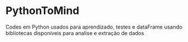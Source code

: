 # PythonToMind
Codes em Python usados para aprendizado, testes e dataFrame usando bibliotecas disponíveis para analise e extração de dados 
